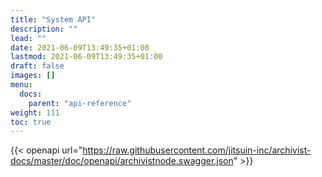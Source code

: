 ```yaml
---
title: "System API"
description: ""
lead: ""
date: 2021-06-09T13:49:35+01:00
lastmod: 2021-06-09T13:49:35+01:00
draft: false
images: []
menu: 
  docs:
    parent: "api-reference"
weight: 111
toc: true
---
```


{{< openapi url="https://raw.githubusercontent.com/jitsuin-inc/archivist-docs/master/doc/openapi/archivistnode.swagger.json" >}}